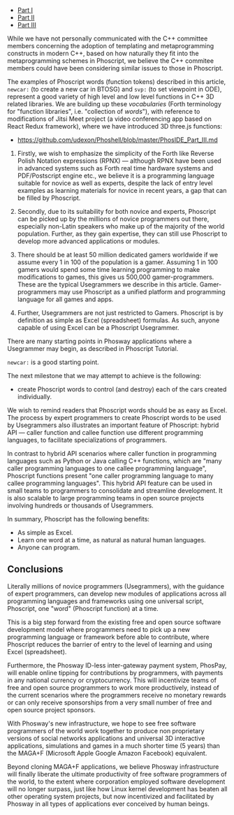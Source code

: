 
- [Part I](https://github.com/udexon/Usegrammer/blob/master/Phos_BTOSG_I.md)
- [Part II](https://github.com/udexon/Usegrammer/blob/master/Phos_BTOSG_II.md)
- [Part III](https://github.com/udexon/Usegrammer/blob/master/Phos_BTOSG_III.md)


While we have not personally communicated with the C++ committee members concerning the adoption of templating and metaprogramming constructs in modern C++, based on how naturally they fit into the metaprogramming schemes in Phoscript, we believe the C++ commitee members could have been considering similar issues to those in Phoscript.

The examples of Phoscript words (function tokens) described in this article, `newcar:` (to create a new car in BTOSG) and `svp:` (to set viewpoint in ODE), represent a good variety of high level and low level functions in C++ 3D related libraries. We are building up these _vocabularies_ (Forth terminology for "function libraries", i.e. "collection of _words_"), with reference to modifications of Jitsi Meet project (a video conferencing app based on React Redux framework), where we have introduced 3D three.js functions:

- https://github.com/udexon/Phoshell/blob/master/PhosIDE_Part_III.md

1. Firstly, we wish to emphasize the simplicity of the Forth like Reverse Polish Notation expressions (RPNX) &mdash; although RPNX have been used in advanced systems such as Forth real time hardware systems and PDF/Postscript engine etc., we believe it is a programming language suitable for novice as well as experts, despite the lack of entry level examples as learning materials for novice in recent years, a gap that can be filled by Phoscript.

2. Secondly, due to its suitability for both novice and experts, Phoscript can be picked up by the millions of novice programmers out there, especially non-Latin speakers who make up of the majority of the world population. Further, as they gain expertise, they can still use Phoscript to develop more advanced applications or modules.

3. There should be at least 50 million dedicated gamers worldwide if we assume every 1 in 100 of the population is a gamer. Assuming 1 in 100 gamers would spend some time learning programming to make modifications to games, this gives us 500,000 gamer-programmers. These are the typical Usegrammers we describe in this article. Gamer-programmers may use Phoscript as a unified platform and programming language for all games and apps. 

4. Further, Usegrammers are not just restricted to Gamers. Phoscript is by definition as simple as Excel (spreadsheet) formulas. As such, anyone capable of using Excel can be a Phoscript Usegrammer. 

There are many starting points in Phosway applications where a Usegrammer may begin, as described in Phoscript Tutorial.

`newcar:` is a good starting point.

The next milestone that we may attempt to achieve is the following:

- create Phoscript words to control (and destroy) each of the cars created individually.

We wish to remind readers that Phoscript words should be as easy as Excel. The process by expert programmers to create Phoscript words to be used by Usegrammers also illustrates an important feature of Phoscript: hybrid API &mdash; caller function and callee function use different programming languages, to facilitate specializations of programmers. 

In contrast to hybrid API scenarios where caller function in programming languages such as Python or Java calling C++ functions, which are "many caller programming languages to one callee programming language", Phoscript functions present "one caller programming language to many callee programming languages". This hybrid API feature can be used in small teams to programmers to consolidate and streamline development. It is also scalable to large programming teams in open source projects involving hundreds or thousands of Usegrammers.

In summary, Phoscript has the following benefits:

- As simple as Excel.
- Learn one word at a time, as natural as natural human languages.
- Anyone can program.


## Conclusions

Literally millions of novice programmers (Usegrammers), with the guidance of expert programmers, can develop new modules of applications across all programming languages and frameworks using one universal script, Phoscript, one "word" (Phoscript function) at a time.

This is a big step forward from the existing free and open source software development model where programmers need to pick up a new programming language or framework before able to contribute, where Phoscript reduces the barrier of entry to the level of learning and using Excel (spreadsheet).

Furthermore, the Phosway ID-less inter-gateway payment system, PhosPay, will enable online tipping for contributions by programmers, with payments in any national currency or cryptocurrency. This will incentivize teams of free and open source programmers to work more productively, instead of the current scenarios where the programmers receive no monetary rewards or can only receive sponsorships from a very small number of free and open source project sponsors. 

With Phosway's new infrastructure, we hope to see free software programmers of the world work together to produce non proprietary versions of social networks applications and universal 3D interactive applications, simulations and games in a much shorter time (5 years) than the MAGA+F (Microsoft Apple Google Amazon Facebook) equivalent.

Beyond cloning MAGA+F applications, we believe Phosway infrastructure will finally liberate the ultimate productivity of free software programmers of the world, to the extent where corporation employed software development will no longer surpass, just like how Linux kernel development has beaten all other operating system projects, but now incentivized and facilitated by Phosway in all types of applications ever conceived by human beings. 

